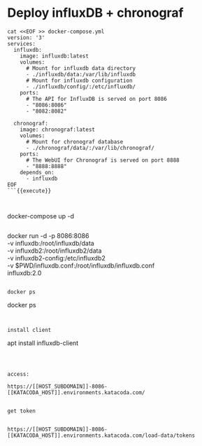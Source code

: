 # Deploy influxDB + chronograf

```
cat <<EOF >> docker-compose.yml
version: '3'
services:
  influxdb:
    image: influxdb:latest
    volumes:
      # Mount for influxdb data directory
      - ./influxdb/data:/var/lib/influxdb
      # Mount for influxdb configuration
      - ./influxdb/config/:/etc/influxdb/
    ports:
      # The API for InfluxDB is served on port 8086
      - "8086:8086"
      - "8082:8082"

  chronograf:
    image: chronograf:latest
    volumes:
      # Mount for chronograf database
      - ./chronograf/data/:/var/lib/chronograf/
    ports:
      # The WebUI for Chronograf is served on port 8888
      - "8888:8888"
    depends_on:
      - influxdb
EOF
```{{execute}}



```
docker-compose up -d
```{{execute}}

```
docker run -d -p 8086:8086 \
      -v influxdb:/root/influxdb/data \
      -v influxdb2:/root/influxdb2/data \
      -v influxdb2-config:/etc/influxdb2 \
      -v $PWD/influxdb.conf:/root/influxdb/influxdb.conf \
      influxdb:2.0
```{{execute}}     

docker ps
```
docker ps
```{{execute}}


install client
```
apt install influxdb-client
```{{execute}}



access:

https://[[HOST_SUBDOMAIN]]-8086-[[KATACODA_HOST]].environments.katacoda.com/


get token


https://[[HOST_SUBDOMAIN]]-8086-[[KATACODA_HOST]].environments.katacoda.com/load-data/tokens

